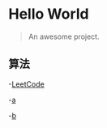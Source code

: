 # Hello World

> An awesome project.

## 算法

-[LeetCode](https://github.com/qwfand/Blogs/docs/master/notes/Leetcode%20题解%20-%20目录.md)

-[a](https://qwfand.github.io/Blogs/docs/#/algorithm/leetcode/leetcode%20目录)

-[b](https://qwfand.github.io/Blogs/#/algorithm/leetcode/LeetCode%20目录)